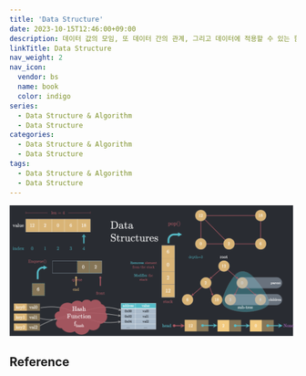 ```yaml
---
title: 'Data Structure'
date: 2023-10-15T12:46:00+09:00
description: 데이터 값의 모임, 또 데이터 간의 관계, 그리고 데이터에 적용할 수 있는 함수나 명령
linkTitle: Data Structure
nav_weight: 2
nav_icon:
  vendor: bs
  name: book
  color: indigo
series:
  - Data Structure & Algorithm
  - Data Structure
categories:
  - Data Structure & Algorithm
  - Data Structure
tags:
  - Data Structure & Algorithm
  - Data Structure
---
```

![Data Structures](data-structures.png#center)
## Reference
